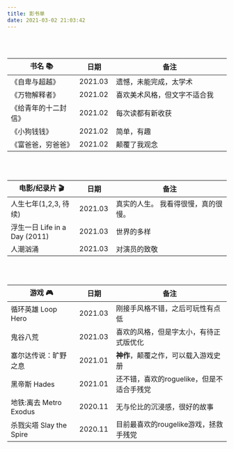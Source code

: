 ```yaml
---
title: 影书单
date: 2021-03-02 21:03:42
---
```


<style>
    table th:first-of-type {
        width: 30%;
    }
    table th:nth-of-type(2) {
        width: 10%;
    }
    table th:nth-of-type(3) {
        width: 50%;
    }
</style>


<br>
<br>

| 书名 📚               | 日期    | 备注                         |
| -------------------- | ------- | ---------------------------- |
| 《自卑与超越》       | 2021.03 | 遗憾，未能完成，太学术       |
| 《万物解释者》       | 2021.02 | 喜欢美术风格，但文字不适合我 |
| 《给青年的十二封信》 | 2021.02 | 每次读都有新收获             |
| 《小狗钱钱》         | 2021.02 | 简单，有趣                   |
| 《富爸爸，穷爸爸》   | 2021.02 | 颠覆了我观念                 |


<br>
<br>

| 电影/纪录片 🎬                 | 日期    | 备注                                |
| ----------------------------- | ------- | ----------------------------------- |
| 人生七年(1,2,3, 待续)         | 2021.03 | 真实的人生。 我看得很慢，真的很慢。 |
| 浮生一日 Life in a Day (2011) | 2021.03 | 世界的多样                          |
| 人潮汹涌                      | 2021.03 | 对演员的致敬                        |


<br>
<br>

| 游戏 🎮                  | 日期    | 备注                                      |
| ----------------------- | ------- | ----------------------------------------- |
| 循环英雄 Loop Hero      | 2021.03 | 刚接手风格不错，之后可玩性有点低          |
| 鬼谷八荒                | 2021.03 | 喜欢的风格，但是字太小，有待正式版优化    |
| 塞尔达传说：旷野之息    | 2021.01 | **神作**，颠覆之作，可以载入游戏史册      |
| 黑帝斯 Hades            | 2021.01 | 还不错，喜欢的roguelike，但是不适合手残党 |
| 地铁:离去 Metro Exodus  | 2020.11 | 无与伦比的沉浸感，很好的故事              |
| 杀戮尖塔 Slay the Spire | 2020.11 | 目前最喜欢的rougelike游戏，拯救手残党     |



